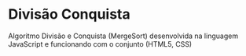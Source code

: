 # Divisão Conquista
Algoritmo Divisão e Conquista (MergeSort) desenvolvida na linguagem JavaScript e funcionando com o conjunto (HTML5, CSS)
